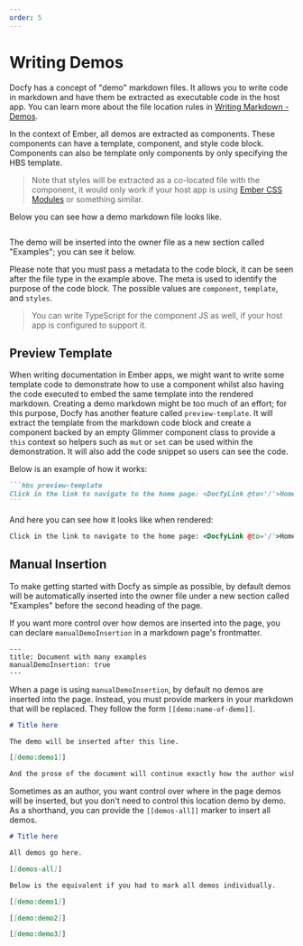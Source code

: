 ```yaml
---
order: 5
---
```


# Writing Demos

Docfy has a concept of "demo" markdown files. It allows you to write code in
markdown and have them be extracted as executable code in the host app. You can
learn more about the file location rules in [Writing Markdown - Demos](../../../docs/writing-markdown.md#demos).

In the context of Ember, all demos are extracted as components. These components
can have a template, component, and style code block. Components can also be
template only components by only specifying the HBS template.

> Note that styles will be extracted as a co-located file with the component,
> it would only work if your host app is using [Ember CSS Modules](https://github.com/salsify/ember-css-modules)
> or something similar.

Below you can see how a demo markdown file looks like.

```md file=writing-demos-demo/demo1.md

```

The demo will be inserted into the owner file as a new section called "Examples";
you can see it below.

Please note that you must pass a metadata to the code block, it can be seen
after the file type in the example above. The meta is used to identify the purpose
of the code block. The possible values are `component`, `template`, and `styles`.

> You can write TypeScript for the component JS as well, if your host app is
> configured to support it.

## Preview Template

When writing documentation in Ember apps, we might want to write some template
code to demonstrate how to use a component whilst also having the code
executed to embed the same template into the rendered markdown. Creating a
demo markdown might be too much of an effort; for this purpose, Docfy has
another feature called `preview-template`. It will extract the template from
the markdown code block and create a component backed by an empty Glimmer
component class to provide a `this` context so helpers such as `mut` or `set`
can be used within the demonstration. It will also add the code snippet so
users can see the code.

Below is an example of how it works:

````md
```hbs preview-template
Click in the link to navigate to the home page: <DocfyLink @to='/'>Home</DocfyLink>
```
````

And here you can see how it looks like when rendered:

```hbs preview-template
Click in the link to navigate to the home page: <DocfyLink @to='/'>Home</DocfyLink>
```

## Manual Insertion

To make getting started with Docfy as simple as possible, by default demos will
be automatically inserted into the owner file under a new section called
"Examples" before the second heading of the page.

If you want more control over how demos are inserted into the page, you can
declare `manualDemoInsertion` in a markdown page's frontmatter.

```
---
title: Document with many examples
manualDemoInsertion: true
---
```

When a page is using `manualDemoInsertion`, by default no demos are inserted
into the page. Instead, you must provide markers in your markdown that will be
replaced. They follow the form `[[demo:name-of-demo]]`.

```md
# Title here

The demo will be inserted after this line.

[[demo:demo1]]

And the prose of the document will continue exactly how the author wishes.
```

Sometimes as an author, you want control over where in the page demos will be
inserted, but you don't need to control this location demo by demo. As a
shorthand, you can provide the `[[demos-all]]` marker to insert all demos.

```md
# Title here

All demos go here.

[[demos-all]]

Below is the equivalent if you had to mark all demos individually.

[[demo:demo1]]

[[demo:demo2]]

[[demo:demo3]]
```
